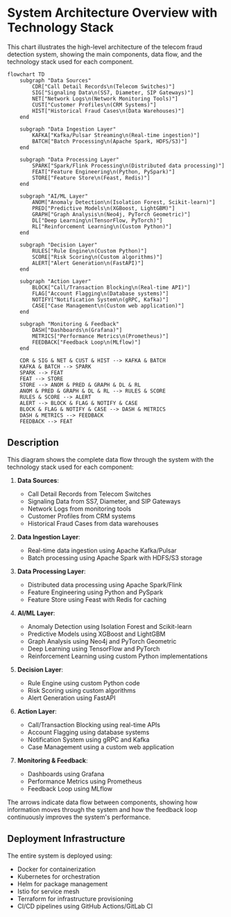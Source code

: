 # System Architecture Overview with Technology Stack

This chart illustrates the high-level architecture of the telecom fraud detection system, showing the main components, data flow, and the technology stack used for each component.

```mermaid
flowchart TD
    subgraph "Data Sources"
        CDR["Call Detail Records\n(Telecom Switches)"]
        SIG["Signaling Data\n(SS7, Diameter, SIP Gateways)"]
        NET["Network Logs\n(Network Monitoring Tools)"]
        CUST["Customer Profiles\n(CRM Systems)"]
        HIST["Historical Fraud Cases\n(Data Warehouses)"]
    end

    subgraph "Data Ingestion Layer"
        KAFKA["Kafka/Pulsar Streaming\n(Real-time ingestion)"]
        BATCH["Batch Processing\n(Apache Spark, HDFS/S3)"]
    end

    subgraph "Data Processing Layer"
        SPARK["Spark/Flink Processing\n(Distributed data processing)"]
        FEAT["Feature Engineering\n(Python, PySpark)"]
        STORE["Feature Store\n(Feast, Redis)"]
    end

    subgraph "AI/ML Layer"
        ANOM["Anomaly Detection\n(Isolation Forest, Scikit-learn)"]
        PRED["Predictive Models\n(XGBoost, LightGBM)"]
        GRAPH["Graph Analysis\n(Neo4j, PyTorch Geometric)"]
        DL["Deep Learning\n(TensorFlow, PyTorch)"]
        RL["Reinforcement Learning\n(Custom Python)"]
    end

    subgraph "Decision Layer"
        RULES["Rule Engine\n(Custom Python)"]
        SCORE["Risk Scoring\n(Custom algorithms)"]
        ALERT["Alert Generation\n(FastAPI)"]
    end

    subgraph "Action Layer"
        BLOCK["Call/Transaction Blocking\n(Real-time API)"]
        FLAG["Account Flagging\n(Database systems)"]
        NOTIFY["Notification System\n(gRPC, Kafka)"]
        CASE["Case Management\n(Custom web application)"]
    end

    subgraph "Monitoring & Feedback"
        DASH["Dashboards\n(Grafana)"]
        METRICS["Performance Metrics\n(Prometheus)"]
        FEEDBACK["Feedback Loop\n(MLflow)"]
    end

    CDR & SIG & NET & CUST & HIST --> KAFKA & BATCH
    KAFKA & BATCH --> SPARK
    SPARK --> FEAT
    FEAT --> STORE
    STORE --> ANOM & PRED & GRAPH & DL & RL
    ANOM & PRED & GRAPH & DL & RL --> RULES & SCORE
    RULES & SCORE --> ALERT
    ALERT --> BLOCK & FLAG & NOTIFY & CASE
    BLOCK & FLAG & NOTIFY & CASE --> DASH & METRICS
    DASH & METRICS --> FEEDBACK
    FEEDBACK --> FEAT
```

## Description

This diagram shows the complete data flow through the system with the technology stack used for each component:

1. **Data Sources**: 
   - Call Detail Records from Telecom Switches
   - Signaling Data from SS7, Diameter, and SIP Gateways
   - Network Logs from monitoring tools
   - Customer Profiles from CRM systems
   - Historical Fraud Cases from data warehouses

2. **Data Ingestion Layer**: 
   - Real-time data ingestion using Apache Kafka/Pulsar
   - Batch processing using Apache Spark with HDFS/S3 storage

3. **Data Processing Layer**: 
   - Distributed data processing using Apache Spark/Flink
   - Feature Engineering using Python and PySpark
   - Feature Store using Feast with Redis for caching

4. **AI/ML Layer**: 
   - Anomaly Detection using Isolation Forest and Scikit-learn
   - Predictive Models using XGBoost and LightGBM
   - Graph Analysis using Neo4j and PyTorch Geometric
   - Deep Learning using TensorFlow and PyTorch
   - Reinforcement Learning using custom Python implementations

5. **Decision Layer**: 
   - Rule Engine using custom Python code
   - Risk Scoring using custom algorithms
   - Alert Generation using FastAPI

6. **Action Layer**: 
   - Call/Transaction Blocking using real-time APIs
   - Account Flagging using database systems
   - Notification System using gRPC and Kafka
   - Case Management using a custom web application

7. **Monitoring & Feedback**: 
   - Dashboards using Grafana
   - Performance Metrics using Prometheus
   - Feedback Loop using MLflow

The arrows indicate data flow between components, showing how information moves through the system and how the feedback loop continuously improves the system's performance.

## Deployment Infrastructure

The entire system is deployed using:
- Docker for containerization
- Kubernetes for orchestration
- Helm for package management
- Istio for service mesh
- Terraform for infrastructure provisioning
- CI/CD pipelines using GitHub Actions/GitLab CI